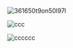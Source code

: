 

![361650t9on50l97l](https://dividers.crd.co/assets/images/gallery04/e0dbbc7f.gif?v=05d33f91)


![ccc](https://i.pinimg.com/736x/61/f6/46/61f646f145f1eab6c946d7be8ab5679a.jpg)

![cccccc](https://dividers.crd.co/assets/images/gallery04/937bcf07.gif?v=05d33f91)

















